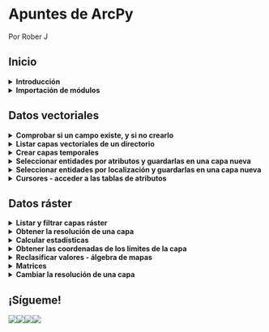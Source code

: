# Apuntes de ArcPy 
<p>Por Rober J</p>


<h2><strong>Inicio</strong></h2>

<details>
  <summary><strong>Introducción</strong></summary>

  
</details> 
  
<details>
  <summary><strong>Importación de módulos</strong></summary><br>

<p>Para llevar a cabo las operaciones con geodatos vectoriales que presento a continuación se deben importar los siguientes módulos y definir las siguientes variables de entorno:</p>

<!-- /wp:paragraph -->

<!-- wp:syntaxhighlighter/code {"language":"python"} -->

<pre class="wp-block-syntaxhighlighter-code"># Modulos

import arcpy

from arcpy import env

# Entorno

ruta = 'C:\\...'

env.workspace = ruta

env.overwriteOutput = True</pre>

<p>Para llevar a cabo las operaciones con datos ráster que presento a continuación se deben importar los siguientes módulos y definir las siguientes variables de entorno:</p>

<!-- /wp:paragraph -->

<!-- wp:syntaxhighlighter/code {"language":"python"} -->

<pre class="wp-block-syntaxhighlighter-code"># Modulos

import arcpy

from arcpy import env

from arcpy.sa import *

# Entorno

ruta = 'C:\\...'

env.workspace = ruta

env.overwriteOutput = True

arcpy.CheckOutExtension("Spatial")</pre>
  
  
</details>


<h2><strong>Datos vectoriales</strong></h2>

<details>
  <summary><strong>Comprobar si un campo existe, y si no crearlo</strong></summary>
    
  <p>Para ello hay que usar la <strong>función<em> arcpy.ListFields()</em> para obtener una lista con objetos de tipo campo </strong>correspondientes a los campos de la tabla de atributos de una capa y comprobar su existencia. Si no existe, usar la función <em>arcpy.AddField_management()</em> para agregar el campo</p>

<!-- /wp:paragraph -->

<!-- wp:syntaxhighlighter/code {"language":"python"} -->

<pre class="wp-block-syntaxhighlighter-code">nuevo_campo = 'nombre_campo' 

capa = 'nombre_capa.shp'

listaCampos = arcpy.ListFields(capa)

existencia = 0

for campo in listaCampos:

    if campo.name == nuevo_campo:

        existencia = 1

if existencia == 1:

    print('El campo ' + nuevo_campo + ' ya existe')

else:

    arcpy.AddField_management(capa,nuevo_campo,tipo...)

    print('El campo ' + nuevo_campo + ' ha sido creado')   </pre>
    
</details>

<details>
  <summary><strong>Listar capas vectoriales de un directorio</strong></summary>
    

<p>La función ListFeatureClasses crea listas con los nombres de las capas junto a su extensión que se encuentran en el directorio de trabajo definido en las variables de entorno. Además, permite filtrarlas por nombre y tipo:</p>

<!-- /wp:paragraph -->

<!-- wp:syntaxhighlighter/code {"language":"python"} -->

<pre class="wp-block-syntaxhighlighter-code"># Listar todas las capas vectoriales

arcpy.ListFeatureClasses()

# Listar solo las capas de puntos

arcpy.ListFeatureClasses(,'Point')

# Listar solo las capas de líneas

arcpy.ListFeatureClasses(,'Line')

# Listar solo las capas de polígonos

arcpy.ListFeatureClasses(,'Polygon')

# Listar solo las capas cuyo nombre empiece por 'Col'

arcpy.ListFeatureClasses('Col*')

# Listar solo las capas cuyo nombre termine por por 'egios'

arcpy.ListFeatureClasses('*egios')

# Listar solo las capas cuyo nombre coincida con 'Colegios'

arcpy.ListFeatureClasses('Colegios')

# Listar solo las capas cuyo nombre coincida con 'Colegios' y sean de tipo poligonal

arcpy.ListFeatureClasses('Colegios', 'Polygon')</pre>

    
</details>

<details>
  <summary><strong>Crear capas temporales</strong></summary>
    
    
<p>Las capas temporales o capas layer que solo existen mientras se ejecuta el script y nos permiten hacer selecciones y otras operaciones sin modificar la capa original. El primer argumento es para la capa que vamos a 'duplicar' y el segundo para darle el nombre con el que se identificará durante el script:</p>


<pre class="wp-block-syntaxhighlighter-code">arcpy.MakeFeatureLayer_management("capa_entrada.shp", "capa_lyr") </pre>

<p>No es necesario indicar la extensión de la capa temporal. </p>

    
</details>

<details>
  <summary><strong>Seleccionar entidades por atributos y guardarlas en una capa nueva</strong></summary>
    
  <p>El siguiente código crea una nueva selección con los árboles que miden más de 15 metros y los guarda en un archivo nuevo.</p>

<!-- /wp:paragraph -->

<!-- wp:syntaxhighlighter/code {"language":"python"} -->

<pre class="wp-block-syntaxhighlighter-code">arcpy.MakeFeatureLayer_management("arboles.shp", "arboles_lyr") 

arcpy.SelectLayerByAttribute_management('arboles_lyr', "NEW_SELECTION", '"ALTURA" > 15')

arcpy.CopyFeatures_management('arboles_lyr', 'arboles_15m.shp'')</pre>

<!-- /wp:syntaxhighlighter/code -->

<!-- wp:paragraph -->

<p>En la documentación de Esri tenéis más detalles sobre la función <em><a rel="noreferrer noopener" href="https://pro.arcgis.com/es/pro-app/latest/tool-reference/data-management/select-layer-by-attribute.htm" target="_blank">SelectLayerByAttribute</a></em>  </p>

    
</details>

<details>
  <summary><strong>Seleccionar entidades por localización y guardarlas en una capa nueva</strong></summary>
    
  <p>También se pueden hacer selecciones espaciales basadas en las distintas <a href="https://programapa.wordpress.com/2020/11/13/relaciones-espaciales/">relaciones espaciales</a> entre entidades geográficas. En el siguiente ejemplo se seleccionan aquellos árboles que se encuentren <strong>dentro</strong> de una determinada parcela guardada como capa individual:</p>

<!-- /wp:paragraph -->

<!-- wp:syntaxhighlighter/code {"language":"python"} -->

<pre class="wp-block-syntaxhighlighter-code">arcpy.MakeFeatureLayer_management('arboles.shp', 'arboles_lyr') 

SelectLayerByLocation('arboles_lyr', 'WITHIN', 'parcela.shp', 'NEW_SELECTION')

arcpy.CopyFeatures_management('arboles_lyr', 'arboles_parcela.shp'')</pre>

<!-- /wp:syntaxhighlighter/code -->

<!-- wp:paragraph -->

<p> En la documentación de Esri tenéis más detalles sobre la función <em><a rel="noreferrer noopener" href="https://desktop.arcgis.com/es/arcmap/latest/tools/data-management-toolbox/select-layer-by-location.htm" target="_blank">SelectLayerByLocation</a></em> </p>
    
    
</details>

<details>
  <summary><strong>Cursores - acceder a las tablas de atributos</strong></summary>
    
  <p>Los cursores crean listas con objetos de tipo fila. Cada uno de estos objetos nos permite acceder a los valores de los distintos campos que contiene una fila.</p>

<!-- /wp:paragraph -->

<!-- wp:paragraph -->

<p>Son necesarios para acceder a los registros de las tablas de atributos de nuestras capas. Hay 3 tipos:</p>

<!-- /wp:paragraph -->

<!-- wp:list -->

<ul><li><em><strong>arcpy.SearchCursor()</strong></em> es el cursor de búsqueda, válido para hacer consultas sin modificar valores</li><li><em><strong>arcpy.UpdateCursor()</strong></em> es el cursor de actualización necesario para hacer cambios en los registros existentes</li><li><em><strong>arcpy.InsertCursor()</strong></em> es el cursor para insertar nuevos registros en una tabla de atributos</li></ul>

<!-- /wp:list -->

<!-- wp:paragraph -->

<p>A continuación tenéis ejemplos del uso de los cursores:</p>
 
<h4><strong>Imprimir todos los valores de un campo</strong></h4>

<!-- /wp:heading -->

<!-- wp:paragraph -->

<p>Para hacer esto hay que aplicar el <strong>cursor de búsqueda</strong> <em>arcpy.SearchCursor()</em> a la capa de la queramos leer la información y guardarlo como objeto. Después habrá que llamar a este objeto para que se imprima el campo indicado dentro de un bucle:</p>

<!-- /wp:paragraph -->

<!-- wp:syntaxhighlighter/code {"language":"python"} -->

<pre class="wp-block-syntaxhighlighter-code">cursor = arcpy.SearchCursor('nombre_capa.shp')

for fila in cursor:

    print(fila.nombre_campo)</pre>

<!-- /wp:syntaxhighlighter/code -->

<!-- wp:spacer {"height":20} -->

<div style="height:20px" aria-hidden="true" class="wp-block-spacer"></div>

<!-- /wp:spacer -->

<p><a id="modificar_valores"></a></p>

<!-- wp:heading {"level":4} -->

<h4 id="modificar-todos-los-valores-de-un-campo"><strong>Modificar todos los valores de un campo</strong></h4>

<!-- /wp:heading -->

<!-- wp:paragraph -->

<p>Para ello hay que guardar como objeto el <strong>cursor de actualización</strong> <em>arcpy.UpdateCursor()</em> aplicado a la capa que queremos modificar. Después deberemos pasarle a este objeto un bucle for o while.</p>

<!-- /wp:paragraph -->

<!-- wp:paragraph -->

<p>En este caso se usa un <strong>bucle <em>for</em></strong> para <strong>cambiar todos los valores</strong> de un campo por el número 3:</p>

<!-- /wp:paragraph -->

<!-- wp:syntaxhighlighter/code {"language":"python"} -->

<pre class="wp-block-syntaxhighlighter-code">cursor = arcpy.UpdateCursor('nombre_capa.shp')

for fila in cursor:

    fila.campo = 3

    cursor.updateRow(fila)</pre>

<!-- /wp:syntaxhighlighter/code -->

<!-- wp:paragraph -->

<p>También se podría usar en su lugar un <strong>bucle while</strong>. Para que este bucle itere sobre cada fila hay que indicarle que vaya moviéndose a la siguiente posición del cursor a cada paso que da con el <strong>método .next</strong>. Cuando llega al final no devuelve ningún valor y el bucle se cierra:</p>

<!-- /wp:paragraph -->

<!-- wp:syntaxhighlighter/code {"language":"python"} -->

<pre class="wp-block-syntaxhighlighter-code">cursor = arcpy.UpdateCursor('nombre_capa.shp')

fila = cursor.next()

while fila:

    fila.campo = 3

    cursor.updateRow(fila)

    fila = cursor.next()</pre>

<!-- /wp:syntaxhighlighter/code -->

<!-- wp:paragraph -->

<p>Al acabar de hacer cambios se deberían <strong>eliminar los objetos</strong> creados para <strong>evitar errores</strong> en el almacenamiento de los nuevos valores:</p>

<!-- /wp:paragraph -->

<!-- wp:syntaxhighlighter/code {"language":"python"} -->

<pre class="wp-block-syntaxhighlighter-code">del cursor

del fila</pre>

<!-- /wp:syntaxhighlighter/code -->

<!-- wp:spacer {"height":20} -->

<div style="height:20px" aria-hidden="true" class="wp-block-spacer"></div>

<!-- /wp:spacer -->

<p><a id="reclasificar_atributos"></a></p>

<!-- wp:heading {"level":4} -->

<h4 id="reclasificar-atributos"><strong>Reclasificar atributos</strong></h4>

<!-- /wp:heading -->

<!-- wp:paragraph -->

<p>Se puede, por ejemplo, cambiar solo algunos valores, como por ejemplo los que sean mayores que 7 para que pasen a ser 0:</p>

<!-- /wp:paragraph -->

<!-- wp:syntaxhighlighter/code {"language":"python"} -->

<pre class="wp-block-syntaxhighlighter-code">cursor = arcpy.UpdateCursor('nombre_capa.shp')

for fila in cursor:

    if fila.prueba > 7:

        fila.prueba = 0

        cursor.updateRow(fila)

    else:

        continue

del cursor</pre>

<!-- /wp:syntaxhighlighter/code -->

<!-- wp:paragraph -->

<p>Además de modificar quirúrgicamente los valores que nos interesan de un campo concreto, podemos usar este procedimiento para <strong>reclasificar todos los valores</strong> de un campo, algo muy útil cuando queremos transformar variables continuas en discretas:</p>

<!-- /wp:paragraph -->

<!-- wp:syntaxhighlighter/code {"language":"python"} -->

<pre class="wp-block-syntaxhighlighter-code">cursor = arcpy.UpdateCursor('estaciones_meteo.shp')

for fila in cursor:

    if fila.temperatura &lt; 10:

        fila.descripcion = 'frío'

        cursor.updateRow(fila)

    elif fila.temperatura >= 10 AND fila.temperatura &lt; 25:

        fila.descripcion = 'templado'

        cursor.updateRow(fila)

    else: 

        fila.descripcion = 'cálido'

        cursor.updaterow(fila)

del cursor</pre>
    
</details>




<h2><strong>Datos ráster</strong></h2>

<details>
  <summary><strong>Listar y filtrar capas ráster</strong></summary>
    
  <p> La función ListRasters crea listas con los nombres de las capas junto a su extensión que se encuentran en el directorio de trabajo definido en las variables de entorno. Además, permite filtrarlas por nombre y tipo: </p>

<!-- /wp:paragraph -->

<!-- wp:syntaxhighlighter/code {"language":"python"} -->

<pre class="wp-block-syntaxhighlighter-code"># Listar todos los rasters

arcpy.ListRasters()

# Listar solo los rasters de tipo TIFF

arcpy.ListRasters(,'tif')

# Listar solo los rasters GRID

arcpy.ListRasters(,'grid')

# Listar solo los rasters IMG

arcpy.ListRasters(,'img')

# Listar solo los rasters cuyo nombre empiece por 'Temp'

arcpy.ListRasters('Temp*')

# Listar solo las capas cuyo nombre termine por por 'maximas'

arcpy.ListRasters('*maximas')

# Listar solo las capas cuyo nombre coincida con 'Temperaturas maximas'

arcpy.ListRasters('Temperaturas maximas')

# Listar solo las capas cuyo nombre empiece por 'Temp' y sean de tipo TIFF

arcpy.ListRasters('Temp*', 'TIFF')</pre>
    
</details>


<details>
  <summary><strong>Obtener la resolución de una capa</strong></summary>
    
<p>Las unidades del valor devuelto variarán en función de la proyección de la capa (grados, metros...)</p>

<!-- /wp:paragraph -->

<!-- wp:syntaxhighlighter/code {"language":"python"} -->

<pre class="wp-block-syntaxhighlighter-code">capa_raster = Raster('MDT.tif')

resolucion = capa_raster.meanCellWidth</pre>
    
    
</details>

<details>
  <summary><strong>Calcular estadísticas</strong></summary>
   
  <p>Este geoproceso habilita a las capas ráster para aplicar posteriormente algunas herramientas de ArcPy y evitar el error 001100: <em>Failed because no statistics is available</em> </p>

<pre class="wp-block-syntaxhighlighter-code">arcpy.CalculateStatistics_management(capa_raster)</pre>
    
    
</details>

<details>
  <summary><strong>Obtener las coordenadas de los límites de la capa</strong></summary>
   
  <p>Con la función <strong>Point</strong> se puede obtener un <a rel="noreferrer noopener" href="https://desktop.arcgis.com/es/arcmap/10.3/analyze/arcpy-classes/point.htm" target="_blank">objeto de tipo punto</a> con los valores devueltos por los <strong>métodos .extent</strong>:</p>


<pre class="wp-block-syntaxhighlighter-code">capa_raster = Raster('MDT.tif')

limites = 'XMIN = {0}, XMAX = {1}, YMIN = {2}, YMAX = {3}'.format(capa.extent.XMin,capa.extent.XMax,capa.extent.YMin,capa.extent.YMax)

print(limites)</pre>
  
<p>Este código devolverá algo así: </p>

<p class="has-text-align-center has-cyan-bluish-gray-background-color has-background has-small-font-size">XMIN = 569301.0, XMAX = 810701.0, YMIN = 4413136.0, YMAX = 4755136.0</p>
    
</details>


<details>
  <summary><strong>Reclasificar valores - álgebra de mapas</strong></summary>
    
  <p>Para <strong>realizar operaciones sobre los pixeles</strong> de un ráster se debe usar la <strong>función Raster()</strong> sobre la imagen que se quiere reclasificar y a continuación utilizar los<strong> operadores</strong> de Python para modificar los valores. </p>

<!-- /wp:paragraph -->

<!-- wp:paragraph -->

<p>Hay que recordar que las reclasificaciones <strong>se guardan</strong> como variables que deben ser almacenadas en archivos nuevos usando el <strong>método .save()</strong></p>

<!-- /wp:paragraph -->

<!-- wp:paragraph -->

<p>En el siguiente ejemplo se <strong>reclasifica</strong> un mapa de radiación solar generando una nueva imagen en la que los valores superiores a los 5 kWh/m2 pasen a tener valor 1 y el resto 0:</p>

<!-- /wp:paragraph -->

<!-- wp:syntaxhighlighter/code {"language":"python"} -->

<pre class="wp-block-syntaxhighlighter-code">reclasificacion = Raster('radiacion.tif') > 5

reclasificacion.save('radiacion_reclas.tif')</pre>

<!-- /wp:syntaxhighlighter/code -->

<!-- wp:paragraph -->

<p>También se pueden <strong>reconvertir las unidades</strong>, convirtiendo los kWh en megajulios multiplicando los valores por 3.6:</p>

<!-- /wp:paragraph -->

<!-- wp:syntaxhighlighter/code {"language":"python"} -->

<pre class="wp-block-syntaxhighlighter-code">conversion = Raster('radiacion.tif') * 3.6

conversion.save('radiacion_mjulios.tif')</pre>

<!-- /wp:syntaxhighlighter/code -->

<!-- wp:paragraph -->

<p>Además, se pueden <strong>usar varios operadores</strong> combinando consultas separadas por paréntesis. En el siguiente ejemplo se van a reclasificar los valores de un mapa de orientaciones para que los valores entre el noreste y el sureste (entre 45º y 135º) cambien a valor 1 y el resto sean 0:</p>

<!-- /wp:paragraph -->

<!-- wp:syntaxhighlighter/code {"language":"python"} -->

<pre class="wp-block-syntaxhighlighter-code">orientacion_este = (Raster('aspect.tif') > 45) &amp; (Raster('aspect.tif') &lt; 135)

orientacion_este.save('aspect_este.tif')</pre>

<!-- /wp:syntaxhighlighter/code -->

<!-- wp:paragraph -->

<p>Incluso se pueden <strong>combinar los datos de varias capas ráster</strong> para combinar variables distintas. Con este código pasarían a valer 1 los píxeles de un MDT que se encuentran entre los 300 y los 500 metros de altitud y que además se encuentren en una pendiente superior a los 5º tomada de otra capa ráster:</p>

<!-- /wp:paragraph -->

<!-- wp:syntaxhighlighter/code {"language":"python"} -->

<pre class="wp-block-syntaxhighlighter-code">altitud_pendientes = (Raster('MDT.tif') > 300) &amp; (Raster('MDT.tif') &lt; 500 &amp; (Raster('slope.tif') > 5)

altitud_pendientes.save('reclasificacion.tif')</pre>

<!-- /wp:syntaxhighlighter/code -->

<!-- wp:paragraph {"backgroundColor":"light-green-cyan"} -->

<p class="has-light-green-cyan-background-color has-background">🗺 Nota: si se usan capas distintas éstas deben encontrarse en el mismo SRC, o si no los píxeles no coincidirán</p>  
    
</details>


<details>
  <summary><strong>Matrices</strong></summary>
    
  <p>Operar con matrices reduce el tiempo de procesado de las operaciones sobre capas ráster. Consiste en convertir la información del ráster, que es en sí una matriz de valores, en una matriz o 'tabla' con la que poder operar usando el <a rel="noreferrer noopener" href="https://numpy.org/doc/stable/user/index.html" target="_blank">módulo <strong>NumPy</strong></a> de Python (activado por defecto).</p>

<!-- /wp:paragraph -->

<!-- wp:image {"align":"center","id":5498,"sizeSlug":"large","linkDestination":"none"} -->

<div class="wp-block-image"><figure class="aligncenter size-large"><img src="https://programapa.files.wordpress.com/2021/03/image-1.png?w=273" alt="" class="wp-image-5498"/><figcaption><em><a href="https://docs.qgis.org/2.14/es/docs/gentle_gis_introduction/raster_data.html" target="_blank" rel="noreferrer noopener"></a></em></figcaption></figure></div>

Fuente: docs.qgis

<p>Para convertir una capa ráster en una matriz de <strong>NumPy</strong>, ArcPy posee la función <em>arcpy.RasterToNumPyArray()</em>. En el siguiente ejemplo se lleva a cabo dicha conversión especificando que los valores nulos del ráster tengan valor 0:</p>

<!-- /wp:paragraph -->

<!-- wp:syntaxhighlighter/code {"language":"python"} -->

<pre class="wp-block-syntaxhighlighter-code">capa_raster = raster('MDT.tif')

raster_matriz = arcpy.RasterToNumPyArray(capa_raster,nodata_to_value=0)</pre>

<!-- /wp:syntaxhighlighter/code -->

<!-- wp:paragraph -->

<p>Una vez hecho esto, podremos usar el objeto o variable raster_matriz que hemos creado para <strong>aplicarle los métodos</strong> propios del módulo <strong>NumPy</strong>. Tenéis a continuación ejemplos de operaciones usando algunos de estos métodos:</p>

<!-- /wp:paragraph -->

<!-- wp:syntaxhighlighter/code {"language":"python"} -->

<pre class="wp-block-syntaxhighlighter-code"># Sumar todos los valores de lo píxeles

raster_matriz.sum()

# Extraer el valor mínimo

raster_matriz.min()

# Extraer el valor máximo

raster_matriz.max()</pre>
    
</details>

<details>
  <summary><strong>Cambiar la resolución de una capa</strong></summary>
    
  <p>El siguiente código comprueba si el tamaño del píxel de una capa ráster supera un umbral que hayamos establecido. En tal caso, se creará una nueva imagen con la resolución establecida en dicho umbral:</p>

<!-- /wp:paragraph -->

<!-- wp:syntaxhighlighter/code {"language":"python"} -->

<pre class="wp-block-syntaxhighlighter-code">capa_raster = Raster('nombre_archivo.extensión')

umbral = X

resolucion = capa_raster.meanCellWidth

print('La resolución del ráster es ' + str(resolucion))

if resolucion > umbral:

      print('La resolución es demasiado baja. Aumentando la resolución a' + str(umbral) + ' metros' )

      arcpy.Resample_management(capa_raster,  'nombre_salida_' + str(umbral) + '.extensión', umbral, 'NEAREST')

      nuevo_raster = Raster('nombre_salida_' + str(umbral) + '.extensión')

else:

      print('Resolución óptima')</pre>

<!-- /wp:syntaxhighlighter/code -->

<!-- wp:paragraph -->

<p>En la documentación de Esri tenéis más detalles sobre la función <em><a href="https://pro.arcgis.com/es/pro-app/latest/tool-reference/data-management/resample.htm" target="_blank" rel="noreferrer noopener">Resample_management</a></em></p>

<!-- /wp:paragraph -->

    
</details>


## ¡Sígueme!
[![](https://img.shields.io/badge/@progra_mapa-white?style=for-the-badge&labelColor=blue&logo=Twitter&logoColor=white)](https://twitter.com/progra_mapa)[![](https://img.shields.io/badge/PrograMapa-grey?style=for-the-badge&logo=wordpress)](https://programapa.wordpress.com)[![](https://img.shields.io/badge/Roberto-blue?style=for-the-badge&logo=linkedin)](https://linkedin.com/in/robertojl)[![](https://img.shields.io/badge/@progra_mapa-white?style=for-the-badge&logo=instagram)](https://instagram.com/progra_mapa)
